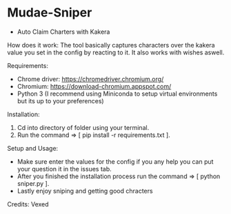 # Mudae-Sniper
- Auto Claim Charters with Kakera

How does it work:
The tool basically captures characters over the kakera value you set in the config by reacting to it.
It also works with wishes aswell.

Requirements:
- Chrome driver: https://chromedriver.chromium.org/
- Chromium: https://download-chromium.appspot.com/
- Python 3 (I recommend using Miniconda to setup virtual environments but its up to your preferences)

Installation:
1.	Cd into directory of folder using your terminal.
2.	Run the command => [ pip install -r requirements.txt ].

Setup and Usage:
- Make sure enter the values for the config if you any help you can put your question it in the issues tab.
- After you finished the installation process run the command => [ python sniper.py ].
- Lastly enjoy sniping and getting good chracters

Credits: Vexed
